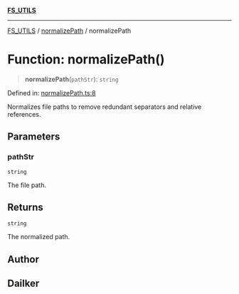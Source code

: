 [**FS_UTILS**](../../README.md)

***

[FS_UTILS](../../README.md) / [normalizePath](../README.md) / normalizePath

# Function: normalizePath()

> **normalizePath**(`pathStr`): `string`

Defined in: [normalizePath.ts:8](https://github.com/dailker/everyutil/blob/7c30ec40bbb398255a9be572db0a537e8bcb9c11/src/fs/normalizePath.ts#L8)

Normalizes file paths to remove redundant separators and relative references.

## Parameters

### pathStr

`string`

The file path.

## Returns

`string`

The normalized path.

## Author

## Dailker
